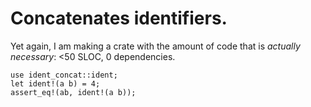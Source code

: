 # Concatenates identifiers. 

Yet again, I am making a crate with the amount of code that is *actually necessary*:
<50 SLOC, 0 dependencies.

```
use ident_concat::ident;
let ident!(a b) = 4;
assert_eq!(ab, ident!(a b));
```
